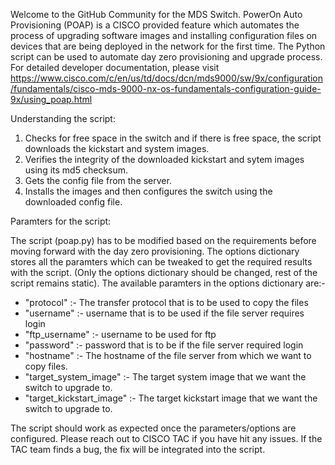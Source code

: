 Welcome to the GitHub Community for the MDS Switch. PowerOn Auto Provisioning (POAP) is a CISCO provided feature which 
automates the process of upgrading software images and installing configuration files on devices that are being deployed in 
the network for the first time. The Python script can be used to automate day zero provisioning and upgrade process. 
For detailed developer documentation, please visit https://www.cisco.com/c/en/us/td/docs/dcn/mds9000/sw/9x/configuration/fundamentals/cisco-mds-9000-nx-os-fundamentals-configuration-guide-9x/using_poap.html

Understanding the script:

1. Checks for free space in the switch and if there is free space, the script downloads the kickstart and system images.
2. Verifies the integrity of the downloaded kickstart and sytem images using its md5 checksum. 
3. Gets the config file from the server.
4. Installs the images and then configures the switch using the downloaded config file. 

Paramters for the script:

The script (poap.py) has to be modified based on the requirements before moving forward with the day zero provisioning. 
The options dictionary stores all the paramters which can be tweaked to get the required results with the script.
(Only the options dictionary should be changed, rest of the script remains static). 
The available paramters in the options dictionary are:- 
- "protocol"                  :-   The transfer protocol that is to be used to copy the files 
- "username"                  :-   username that is to be used if the file server requires login
- "ftp_username"              :-   username to be used for ftp
- "password"                  :-   password that is to be if the file server required login
- "hostname"                  :-   The hostname of the file server from which we want to copy files.
- "target_system_image"       :-   The target system image that we want the switch to upgrade to.
- "target_kickstart_image"    :-   The target kickstart image that we want the switch to upgrade to.

The script should work as expected once the parameters/options are configured. Please reach out to CISCO TAC if you have hit 
any issues. If the TAC team finds a bug, the fix will be integrated into the script. 
